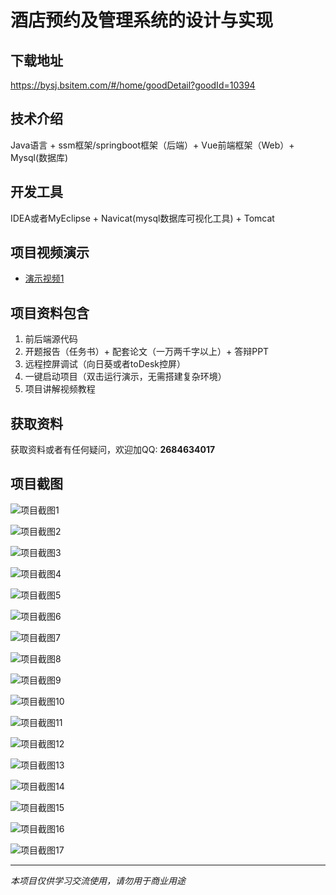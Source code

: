 # 酒店预约及管理系统的设计与实现

## 下载地址
https://bysj.bsitem.com/#/home/goodDetail?goodId=10394

## 技术介绍
Java语言 + ssm框架/springboot框架（后端）+ Vue前端框架（Web）+ Mysql(数据库)

## 开发工具
IDEA或者MyEclipse + Navicat(mysql数据库可视化工具) + Tomcat

## 项目视频演示
- [演示视频1](https://graduation-images.oss-cn-beijing.aliyuncs.com/videos/828%E5%A5%97ssm%E5%BD%95%E5%83%8F/10394_ssm238%E9%85%92%E5%BA%97%E9%A2%84%E7%BA%A6%E5%8F%8A%E7%AE%A1%E7%90%86%E7%B3%BB%E7%BB%9F%E7%9A%84%E8%AE%BE%E8%AE%A1%E4%B8%8E%E5%AE%9E%E7%8E%B0%2Bvue%E5%BD%95%E5%83%8F.mp4)

## 项目资料包含
1. 前后端源代码
2. 开题报告（任务书）+ 配套论文（一万两千字以上）+ 答辩PPT
3. 远程控屏调试（向日葵或者toDesk控屏）
4. 一键启动项目（双击运行演示，无需搭建复杂环境）
5. 项目讲解视频教程

## 获取资料
获取资料或者有任何疑问，欢迎加QQ: **2684634017**

## 项目截图
![项目截图1](https://graduation-images.oss-cn-beijing.aliyuncs.com/图片/10394/毕设论坛项目主图.jpg)

![项目截图2](https://graduation-images.oss-cn-beijing.aliyuncs.com/图片/10394/1.png)

![项目截图3](https://graduation-images.oss-cn-beijing.aliyuncs.com/图片/10394/2.png)

![项目截图4](https://graduation-images.oss-cn-beijing.aliyuncs.com/图片/10394/3.png)

![项目截图5](https://graduation-images.oss-cn-beijing.aliyuncs.com/图片/10394/4.png)

![项目截图6](https://graduation-images.oss-cn-beijing.aliyuncs.com/图片/10394/5.png)

![项目截图7](https://graduation-images.oss-cn-beijing.aliyuncs.com/图片/10394/6.png)

![项目截图8](https://graduation-images.oss-cn-beijing.aliyuncs.com/图片/10394/7.png)

![项目截图9](https://graduation-images.oss-cn-beijing.aliyuncs.com/图片/10394/8.png)

![项目截图10](https://graduation-images.oss-cn-beijing.aliyuncs.com/图片/10394/9.png)

![项目截图11](https://graduation-images.oss-cn-beijing.aliyuncs.com/图片/10394/10.png)

![项目截图12](https://graduation-images.oss-cn-beijing.aliyuncs.com/图片/10394/11.png)

![项目截图13](https://graduation-images.oss-cn-beijing.aliyuncs.com/图片/10394/12.png)

![项目截图14](https://graduation-images.oss-cn-beijing.aliyuncs.com/图片/10394/13.png)

![项目截图15](https://graduation-images.oss-cn-beijing.aliyuncs.com/图片/10394/14.png)

![项目截图16](https://graduation-images.oss-cn-beijing.aliyuncs.com/图片/10394/15.png)

![项目截图17](https://graduation-images.oss-cn-beijing.aliyuncs.com/图片/10394/16.png)

---
*本项目仅供学习交流使用，请勿用于商业用途*
